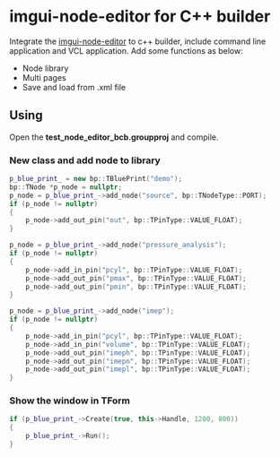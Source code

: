 # imgui-node-editor for C++ builder

Integrate the [imgui-node-editor](https://github.com/thedmd/imgui-node-editor.git) to c++ builder, include command line application and VCL application. Add some functions as below:
* Node library
* Multi pages
* Save and load from .xml file

## Using
Open the **test_node_editor_bcb.groupproj** and compile.

### New class and add node to library
```c++
p_blue_print_ = new bp::TBluePrint("demo");
bp::TNode *p_node = nullptr;
p_node = p_blue_print_->add_node("source", bp::TNodeType::PORT);
if (p_node != nullptr)
{
    p_node->add_out_pin("out", bp::TPinType::VALUE_FLOAT);
}

p_node = p_blue_print_->add_node("pressure_analysis");
if (p_node != nullptr)
{
    p_node->add_in_pin("pcyl", bp::TPinType::VALUE_FLOAT);
    p_node->add_out_pin("pmax", bp::TPinType::VALUE_FLOAT);
    p_node->add_out_pin("pmin", bp::TPinType::VALUE_FLOAT);
}

p_node = p_blue_print_->add_node("imep");
if (p_node != nullptr)
{
    p_node->add_in_pin("pcyl", bp::TPinType::VALUE_FLOAT);
    p_node->add_in_pin("volume", bp::TPinType::VALUE_FLOAT);
    p_node->add_out_pin("imeph", bp::TPinType::VALUE_FLOAT);
    p_node->add_out_pin("imepn", bp::TPinType::VALUE_FLOAT);
    p_node->add_out_pin("imepl", bp::TPinType::VALUE_FLOAT);
}
```

### Show the window in TForm
```c++
if (p_blue_print_->Create(true, this->Handle, 1200, 800))
{
    p_blue_print_->Run();
}
```
